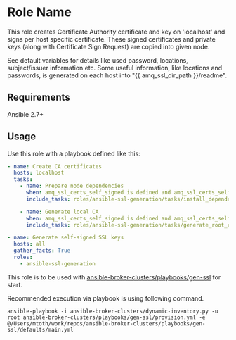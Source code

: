 Role Name
=========

This role creates Certificate Authority certificate and key on 'localhost' and signs per host specific certificate.
These signed certificates and private keys (along with Certificate Sign Request) are copied into given node.

See default variables for details like used password, locations, subject/issuer information etc.
Some useful information, like locations and passwords, is generated on each host into "{{ amq_ssl_dir_path }}/readme".

Requirements
------------

Ansible 2.7+

Usage
------

Use this role with a playbook defined like this:

```yaml
- name: Create CA certificates
  hosts: localhost
  tasks:
    - name: Prepare node dependencies
      when: amq_ssl_certs_self_signed is defined and amq_ssl_certs_self_signed == False
      include_tasks: roles/ansible-ssl-generation/tasks/install_dependencies.yml

    - name: Generate local CA
      when: amq_ssl_certs_self_signed is defined and amq_ssl_certs_self_signed == False
      include_tasks: roles/ansible-ssl-generation/tasks/generate_root_ca.yml

- name: Generate self-signed SSL keys
  hosts: all
  gather_facts: True
  roles:
    - ansible-ssl-generation
```

This role is to be used with [ansible-broker-clusters/playbooks/gen-ssl](https://github.com/msgqe/ansible-broker-clusters/tree/master/playbooks/gen-ssl) for start.

Recommended execution via playbook is using following command.
```
ansible-playbook -i ansible-broker-clusters/dynamic-inventory.py -u root ansible-broker-clusters/playbooks/gen-ssl/provision.yml -e @/Users/mtoth/work/repos/ansible-broker-clusters/playbooks/gen-ssl/defaults/main.yml
```